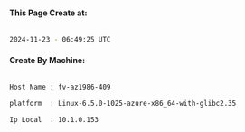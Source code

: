 
   
#### This Page Create at:

```bash

2024-11-23 - 06:49:25 UTC

```

#### Create By Machine:

```bash

Host Name : fv-az1986-409

platform  : Linux-6.5.0-1025-azure-x86_64-with-glibc2.35

Ip Local  : 10.1.0.153

```

